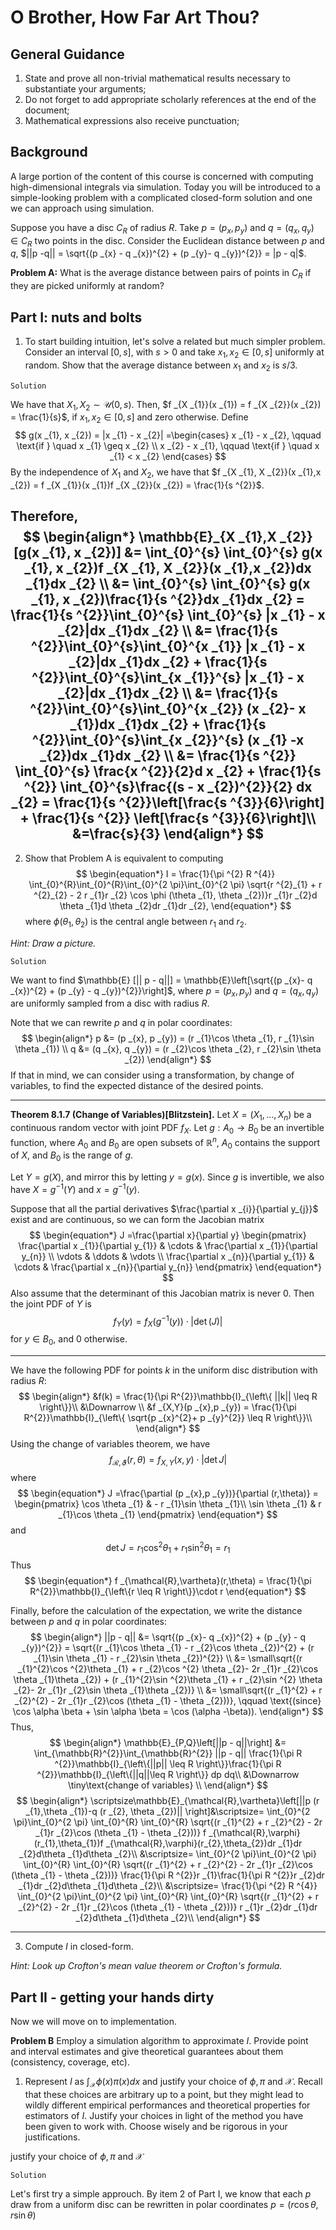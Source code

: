 # O Brother, How Far Art Thou?

## General Guidance

1. State and prove all non-trivial mathematical results necessary to substantiate your arguments;
2. Do not forget to add appropriate scholarly references at the end of the document;
3. Mathematical expressions also receive punctuation;

## Background

A large portion of the content of this course is concerned with computing high-dimensional integrals via simulation. Today you will be introduced to a simple-looking problem with a complicated closed-form solution and one we can approach using simulation.

Suppose you have a disc $C _{R}$ of radius $R$. Take $p = (p _{x},p _{y})$ and $q= (q _{x}, q _{y}) \in C _{R}$ two points in the disc. Consider the Euclidean distance between $p$ and $q$, $||p -q|| = \sqrt{(p _{x} - q _{x})^{2} + (p _{y}- q _{y})^{2}} = |p - q|$. 

**Problem A:** What is the average distance between pairs of points in $C _{R}$ if they are picked uniformly at random?

## Part I: nuts and bolts

1. To start building intuition, let's solve a related but much simpler problem. Consider an interval $[0,s]$, with $s >0$ and take $x _{1}, x _{2} \in [0,s]$ uniformly at random. Show that the average distance between $x _{1}$ and $x _{2}$ is $s /3$.

`Solution`

We have that $X _{1}, X _{2} \sim \mathcal{U}(0,s)$. Then, $f _{X _{1}}(x _{1}) = f _{X _{2}}(x _{2}) = \frac{1}{s}$, if $x _{1}, x _{2} \in [0,s]$ and zero otherwise. Define 
$$
g(x _{1}, x _{2}) = |x _{1} - x _{2}| =\begin{cases}
 x _{1} - x _{2}, \qquad \text{if } \quad x _{1} \geq x _{2} \\
 x _{2} - x _{1}, \qquad \text{if } \quad x _{1} < x _{2}
\end{cases}
$$
By the independence of $X _{1}$ and $X _{2}$, we have that $f _{X _{1}, X _{2}}(x _{1},x _{2}) = f _{X _{1}}(x _{1})f _{X _{2}}(x _{2}) = \frac{1}{s ^{2}}$.

Therefore, 
$$
\begin{align*}
	\mathbb{E}_{X _{1},X _{2}}[g(x _{1}, x _{2})] &= \int_{0}^{s} \int_{0}^{s} g(x _{1}, x _{2})f _{X _{1}, X _{2}}(x _{1},x _{2})dx _{1}dx _{2} \\
	&= \int_{0}^{s} \int_{0}^{s} g(x _{1}, x _{2})\frac{1}{s ^{2}}dx _{1}dx _{2} = \frac{1}{s ^{2}}\int_{0}^{s} \int_{0}^{s} |x _{1} - x _{2}|dx _{1}dx _{2} \\
	&= \frac{1}{s ^{2}}\int_{0}^{s}\int_{0}^{x _{1}} |x _{1} - x _{2}|dx _{1}dx _{2} + \frac{1}{s ^{2}}\int_{0}^{s}\int_{x _{1}}^{s} |x _{1} - x _{2}|dx _{1}dx _{2} \\
	&= \frac{1}{s ^{2}}\int_{0}^{s}\int_{0}^{x _{2}} (x _{2}- x _{1})dx _{1}dx _{2} + \frac{1}{s ^{2}}\int_{0}^{s}\int_{x _{2}}^{s} (x _{1} -x _{2})dx _{1}dx _{2} \\
	&= \frac{1}{s ^{2}} \int_{0}^{s} \frac{x ^{2}}{2}d x _{2} + \frac{1}{s ^{2}} \int_{0}^{s}\frac{(s - x _{2})^{2}}{2} dx _{2} = \frac{1}{s ^{2}}\left[\frac{s ^{3}}{6}\right] + \frac{1}{s ^{2}} \left[\frac{s ^{3}}{6}\right]\\
	&=\frac{s}{3}
\end{align*}
$$
----------

2. Show that Problem A is equivalent to computing
$$
\begin{equation*}
	I = \frac{1}{\pi ^{2} R ^{4}} \int_{0}^{R}\int_{0}^{R}\int_{0}^{2 \pi}\int_{0}^{2 \pi} \sqrt{r ^{2}_{1} + r ^{2}_{2} - 2 r _{1}r _{2} \cos \phi (\theta _{1}, \theta _{2})}r _{1}r _{2}d \theta _{1}d \theta _{2}dr _{1}dr _{2},
\end{equation*}
$$
where $\phi (\theta _{1}, \theta _{2})$ is the central angle between $r _{1}$ and $r _{2}$.

*Hint: Draw a picture.* 

`Solution`

We want to find $\mathbb{E} [|| p - q||] = \mathbb{E}\left[\sqrt{(p _{x}- q _{x})^{2} + (p _{y} - q _{y})^{2}}\right]$, where $p = (p _{x}, p _{y})$ and $q = (q _{x}, q _{y})$ are uniformly sampled from a disc with radius $R$. 

Note that we can rewrite $p$ and $q$ in polar coordinates:
$$
\begin{align*}
	p &= (p _{x}, p _{y}) = (r _{1}\cos \theta _{1}, r _{1}\sin \theta _{1}) \\
	q &= (q _{x}, q _{y}) = (r _{2}\cos \theta _{2}, r _{2}\sin \theta _{2})
\end{align*}
$$
If that in mind, we can consider using a transformation, by change of variables, to find the expected distance of the desired points.

----------
**Theorem 8.1.7 (Change of Variables)[Blitzstein].**
Let $X = (X _{1},\dots,X _{n})$ be a continuous random vector with joint PDF $f _{X}$. Let $g: A _{0} \to B _{0}$ be an invertible function, where $A _{0}$ and $B _{0}$ are open subsets of $\mathbb{R}^{n}$, $A _{0}$ contains the support of $X$, and $B _{0}$ is the range of $g$.

Let $Y = g (X)$, and mirror this by letting $y = g (x)$. Since $g$ is invertible, we also have $X = g ^{-1}(Y)$ and $x = g ^{-1}(y)$.

Suppose that all the partial derivatives $\frac{\partial x _{i}}{\partial y_{j}}$ exist and are continuous, so we can form the Jacobian matrix
$$
\begin{equation*}
	J =\frac{\partial x}{\partial y} \begin{pmatrix}
		\frac{\partial x _{1}}{\partial y_{1}} & \cdots & \frac{\partial x _{1}}{\partial y_{n}} \\
		\vdots & \ddots & \vdots \\
		\frac{\partial x _{n}}{\partial y_{1}} & \cdots & \frac{\partial x _{n}}{\partial y_{n}}
	\end{pmatrix}
\end{equation*}
$$
Also assume that the determinant of this Jacobian matrix is never 0. Then the joint PDF of $Y$ is 
$$
\begin{equation*}
	f _{Y}(y) = f _{X}(g ^{-1}(y)) \cdot |\det (J)|
\end{equation*}
$$
for $y \in B _{0}$, and 0 otherwise.

----------
We have the following PDF for points $k$ in the uniform disc distribution with radius $R$:
$$
\begin{align*}
	&f(k) = \frac{1}{\pi R^{2}}\mathbb{I}_{\left\{ ||k|| \leq R \right\}}\\
	&\Downarrow \\
	&f _{X,Y}(p _{x},p _{y}) = \frac{1}{\pi R^{2}}\mathbb{I}_{\left\{ \sqrt{p _{x}^{2}+ p _{y}^{2}} \leq R \right\}}\\
\end{align*}
$$
Using the change of variables theorem, we have
$$
\begin{equation*}
	f _{\mathcal{R},\vartheta}(r,\theta) = f _{X,Y}(x,y)\cdot |\det J|
\end{equation*}
$$
where
$$
\begin{equation*}
	J =\frac{\partial (p _{x},p _{y})}{\partial (r,\theta)} =  \begin{pmatrix}
		\cos \theta _{1} &  - r _{1}\sin \theta _{1}\\
		\sin \theta _{1} & 	r _{1}\cos \theta _{1}
		\end{pmatrix}
\end{equation*}
$$
and 
$$
\begin{equation*}
	\det J = r _{1}\cos ^{2} \theta_{1} + r _{1} \sin ^{2} \theta _{1} = r _{1}
\end{equation*}
$$
Thus
$$
\begin{equation*}
	f _{\mathcal{R},\vartheta}(r,\theta) = \frac{1}{\pi R^{2}}\mathbb{I}_{\left\{r \leq R \right\}}\cdot r
\end{equation*}
$$

Finally, before the calculation of the expectation, we write the distance between $p$ and $q$ in polar coordinates:
$$
\begin{align*}
	||p - q|| &= \sqrt{(p _{x}- q _{x})^{2} + (p _{y} - q _{y})^{2}} = \sqrt{(r _{1}\cos \theta _{1} - r _{2}\cos \theta _{2})^{2} + (r _{1}\sin \theta _{1} - r _{2}\sin \theta _{2})^{2}} \\
	&= \small\sqrt{(r _{1}^{2}\cos ^{2}\theta _{1} + r _{2}\cos ^{2} \theta _{2}- 2r _{1}r _{2}\cos \theta _{1}\theta _{2}) + (r _{1}^{2}\sin ^{2}\theta _{1} + r _{2}\sin ^{2} \theta _{2}- 2r _{1}r _{2}\sin \theta _{1}\theta _{2})} \\
	&= \small\sqrt{(r _{1}^{2} + r _{2}^{2} - 2r _{1}r _{2}\cos (\theta _{1} - \theta _{2}))}, \qquad \text{(since} \cos \alpha \beta + \sin \alpha \beta = \cos (\alpha -\beta)).
\end{align*}
$$
Thus, 
$$
\begin{align*}
	\mathbb{E}_{P,Q}\left[||p - q||\right] &= \int_{\mathbb{R}^{2}}\int_{\mathbb{R}^{2}} ||p - q|| \frac{1}{\pi R ^{2}}\mathbb{I}_{\left\{||p|| \leq R \right\}}\frac{1}{\pi R ^{2}}\mathbb{I}_{\left\{||q||\leq R \right\}} dp dq\\
	&\Downarrow \tiny\text{change of variables} \\
\end{align*}
$$
$$
\begin{align*}
	\scriptsize\mathbb{E}_{\mathcal{R},\vartheta}\left[||p (r _{1},\theta _{1})-q (r _{2}, \theta _{2})|| \right]&\scriptsize= \int_{0}^{2 \pi}\int_{0}^{2 \pi} \int_{0}^{R} \int_{0}^{R} \sqrt{(r _{1}^{2} + r _{2}^{2} - 2r _{1}r _{2}\cos (\theta _{1} - \theta _{2}))} f _{\mathcal{R},\varphi}(r_{1},\theta_{1})f _{\mathcal{R},\varphi}(r_{2},\theta_{2})dr _{1}dr _{2}d\theta _{1}d\theta _{2}\\
	&\scriptsize=  \int_{0}^{2 \pi}\int_{0}^{2 \pi} \int_{0}^{R} \int_{0}^{R} \sqrt{(r _{1}^{2} + r _{2}^{2} - 2r _{1}r _{2}\cos (\theta _{1} - \theta _{2}))} \frac{1}{\pi R ^{2}}r _{1}\frac{1}{\pi R ^{2}}r _{2}dr _{1}dr _{2}d\theta _{1}d\theta _{2}\\
	&\scriptsize= \frac{1}{\pi ^{2} R ^{4}} \int_{0}^{2 \pi}\int_{0}^{2 \pi} \int_{0}^{R} \int_{0}^{R} \sqrt{(r _{1}^{2} + r _{2}^{2} - 2r _{1}r _{2}\cos (\theta _{1} - \theta _{2}))} r _{1}r _{2}dr _{1}dr _{2}d\theta _{1}d\theta _{2}\\
\end{align*}
$$

----------
3. Compute $I$ in closed-form.

*Hint: Look up Crofton's mean value theorem or Crofton's formula.* 

## Part II - getting your hands dirty

Now we will move on to implementation.

**Problem B** Employ a simulation algorithm to approximate $I$. Provide point and interval estimates and give theoretical guarantees about them (consistency, coverage, etc).

1. Represent $I$ as $\int_{\mathcal{X}}\phi (x)\pi (x)dx$ and justify your choice of $\phi, \pi$ and $\mathcal{X}$. Recall that these choices are arbitrary up to a point, but they might lead to wildly different empirical performances and theoretical properties for estimators of $I$. Justify your choices in light of the method you have been given to work with. Choose wisely and be rigorous in your justifications.

justify your choice of $\phi, \pi$ and $\mathcal{X}$

`Solution`

Let's first try a simple approuch. By item 2 of Part I, we know that each $p$ draw from a uniform disc can be rewritten in polar coordinates $p = (r \cos \theta, r \sin \theta)$ 
